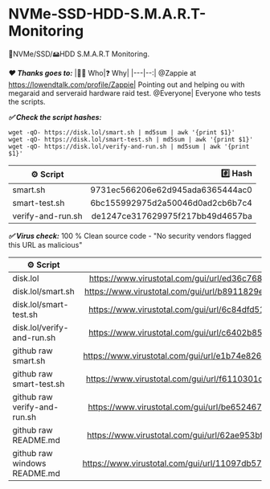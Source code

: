 # NVMe-SSD-HDD-S.M.A.R.T-Monitoring
🚀NVMe/SSD/🖴HDD S.M.A.R.T Monitoring. 

***❤️ Thanks goes to:***
|👨👩 Who|❓ Why|
|---|--:|
@Zappie at https://lowendtalk.com/profile/Zappie| Pointing out and helping ou with megaraid and serveraid hardware raid test.
@Everyone| Everyone who tests the scripts.

***✅ Check the script hashes:***
```
wget -qO- https://disk.lol/smart.sh | md5sum | awk '{print $1}'
wget -qO- https://disk.lol/smart-test.sh | md5sum | awk '{print $1}'
wget -qO- https://disk.lol/verify-and-run.sh | md5sum | awk '{print $1}'
```
|⚙️ Script|#️⃣ Hash|
|---|--:|
smart.sh|9731ec566206e62d945ada6365444ac0
smart-test.sh|6bc155992975d2a50046d0ad2cb6b7c4
verify-and-run.sh|de1247ce317629975f217bb49d4657ba


***✅ Virus check:***
100 % Clean source code - "No security vendors flagged this URL as malicious"

|⚙️ Script|📄 Url to verify|
|---|--:|
disk.lol|https://www.virustotal.com/gui/url/ed36c768c961b2e7d62b1560fb3eeb0ce8267a73dc1f24ebb46e4619c0f3dc71
disk.lol/smart.sh|https://www.virustotal.com/gui/url/b8911829e94fd0b1347e1405484bc7c227249fe2968e7ecb473929775596abcc
disk.lol/smart-test.sh|https://www.virustotal.com/gui/url/6c84dfd510d55eb21360b28876a73740e96e41abad99a692ea3f1aa996fa6940
disk.lol/verify-and-run.sh|https://www.virustotal.com/gui/url/c6402b85a9753e3c988870ee2d54019453e0ad41afcd773f0052158034fa3f29
github raw smart.sh|https://www.virustotal.com/gui/url/e1b74e82688c8190e9192c4699cbe6b9cc23c16b35fa49579918b0129ed82e75
github raw smart-test.sh|https://www.virustotal.com/gui/url/f6110301df8cd009d04392e0a6aa04cce32857c8e8a51d5e851c10a029b08027
github raw verify-and-run.sh|https://www.virustotal.com/gui/url/be6524676e2e8251f74db150e371b9db3d87a708fd7692eb715a221f5246eb5f
github raw README.md| https://www.virustotal.com/gui/url/62ae953bfb4c531fdcb7d268369ac610ade6a46209b84c153a54877dc18d018c
github raw windows README.md|https://www.virustotal.com/gui/url/11097db574e0716a6df2dea9434b4ba0834a961d72864cb8b769b92ba7a75318

